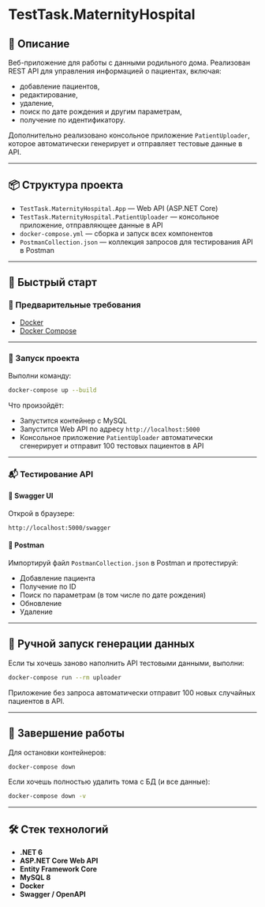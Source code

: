 # TestTask.MaternityHospital

## 📘 Описание

Веб-приложение для работы с данными родильного дома. Реализован REST API для управления информацией о пациентах, включая:

- добавление пациентов,
- редактирование,
- удаление,
- поиск по дате рождения и другим параметрам,
- получение по идентификатору.

Дополнительно реализовано консольное приложение `PatientUploader`, которое автоматически генерирует и отправляет тестовые данные в API.

---

## 📦 Структура проекта

- `TestTask.MaternityHospital.App` — Web API (ASP.NET Core)
- `TestTask.MaternityHospital.PatientUploader` — консольное приложение, отправляющее данные в API
- `docker-compose.yml` — сборка и запуск всех компонентов
- `PostmanCollection.json` — коллекция запросов для тестирования API в Postman

---

## 🚀 Быстрый старт

### 🔧 Предварительные требования

- [Docker](https://www.docker.com/)
- [Docker Compose](https://docs.docker.com/compose/)

---

### 🐳 Запуск проекта

Выполни команду:

```bash
docker-compose up --build
```

Что произойдёт:

- Запустится контейнер с MySQL
- Запустится Web API по адресу `http://localhost:5000`
- Консольное приложение `PatientUploader` автоматически сгенерирует и отправит 100 тестовых пациентов в API

---

### 📬 Тестирование API

#### 🔹 Swagger UI

Открой в браузере:

```
http://localhost:5000/swagger
```

#### 🔹 Postman

Импортируй файл `PostmanCollection.json` в Postman и протестируй:

- Добавление пациента
- Получение по ID
- Поиск по параметрам (в том числе по дате рождения)
- Обновление
- Удаление

---

## 🧪 Ручной запуск генерации данных

Если ты хочешь заново наполнить API тестовыми данными, выполни:

```bash
docker-compose run --rm uploader
```

Приложение без запроса автоматически отправит 100 новых случайных пациентов в API.

---

## 🧹 Завершение работы

Для остановки контейнеров:

```bash
docker-compose down
```

Если хочешь полностью удалить тома с БД (и все данные):

```bash
docker-compose down -v
```

---

## 🛠️ Стек технологий

- **.NET 6**
- **ASP.NET Core Web API**
- **Entity Framework Core**
- **MySQL 8**
- **Docker**
- **Swagger / OpenAPI**

